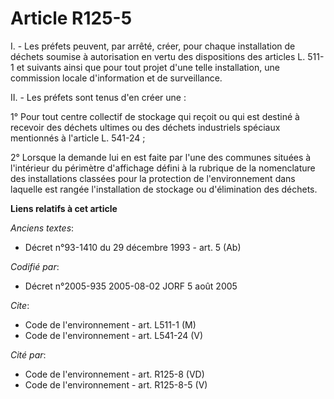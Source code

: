 # Article R125-5

I. - Les préfets peuvent, par arrêté, créer, pour chaque installation de déchets soumise à autorisation en vertu des
dispositions des articles L. 511-1 et suivants ainsi que pour tout projet d'une telle installation, une commission locale
d'information et de surveillance.

II. - Les préfets sont tenus d'en créer une :

1° Pour tout centre collectif de stockage qui reçoit ou qui est destiné à recevoir des déchets ultimes ou des déchets
industriels spéciaux mentionnés à l'article L. 541-24 ;

2° Lorsque la demande lui en est faite par l'une des communes situées à l'intérieur du périmètre d'affichage défini à la
rubrique de la nomenclature des installations classées pour la protection de l'environnement dans laquelle est rangée
l'installation de stockage ou d'élimination des déchets.

**Liens relatifs à cet article**

_Anciens textes_:

  - Décret n°93-1410 du 29 décembre 1993 - art. 5 (Ab)

_Codifié par_:

  - Décret n°2005-935 2005-08-02 JORF 5 août 2005

_Cite_:

  - Code de l'environnement - art. L511-1 (M)
  - Code de l'environnement - art. L541-24 (V)

_Cité par_:

  - Code de l'environnement - art. R125-8 (VD)
  - Code de l'environnement - art. R125-8-5 (V)
